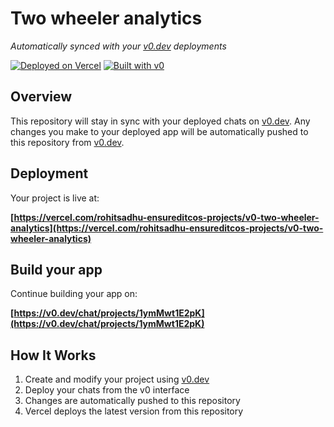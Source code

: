 # Two wheeler analytics

*Automatically synced with your [v0.dev](https://v0.dev) deployments*

[![Deployed on Vercel](https://img.shields.io/badge/Deployed%20on-Vercel-black?style=for-the-badge&logo=vercel)](https://vercel.com/rohitsadhu-ensureditcos-projects/v0-two-wheeler-analytics)
[![Built with v0](https://img.shields.io/badge/Built%20with-v0.dev-black?style=for-the-badge)](https://v0.dev/chat/projects/1ymMwt1E2pK)

## Overview

This repository will stay in sync with your deployed chats on [v0.dev](https://v0.dev).
Any changes you make to your deployed app will be automatically pushed to this repository from [v0.dev](https://v0.dev).

## Deployment

Your project is live at:

**[https://vercel.com/rohitsadhu-ensureditcos-projects/v0-two-wheeler-analytics](https://vercel.com/rohitsadhu-ensureditcos-projects/v0-two-wheeler-analytics)**

## Build your app

Continue building your app on:

**[https://v0.dev/chat/projects/1ymMwt1E2pK](https://v0.dev/chat/projects/1ymMwt1E2pK)**

## How It Works

1. Create and modify your project using [v0.dev](https://v0.dev)
2. Deploy your chats from the v0 interface
3. Changes are automatically pushed to this repository
4. Vercel deploys the latest version from this repository